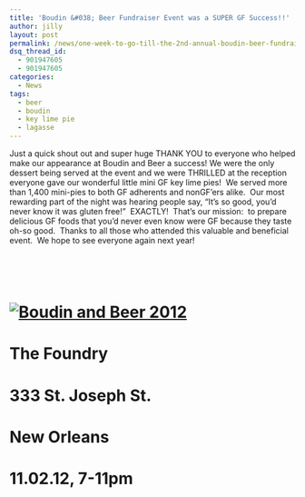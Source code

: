 ```yaml
---
title: 'Boudin &#038; Beer Fundraiser Event was a SUPER GF Success!!'
author: jilly
layout: post
permalink: /news/one-week-to-go-till-the-2nd-annual-boudin-beer-fundraiser-event/
dsq_thread_id:
  - 901947605
  - 901947605
categories:
  - News
tags:
  - beer
  - boudin
  - key lime pie
  - lagasse
---
```

Just a quick shout out and super huge THANK YOU to everyone who helped make our appearance at Boudin and Beer a success! We were the only dessert being served at the event and we were THRILLED at the reception everyone gave our wonderful little mini GF key lime pies!  We served more than 1,400 mini-pies to both GF adherents and nonGF&#8217;ers alike.  Our most rewarding part of the night was hearing people say, &#8220;It&#8217;s so good, you&#8217;d never know it was gluten free!&#8221;  EXACTLY!  That&#8217;s our mission:  to prepare delicious GF foods that you&#8217;d never even know were GF because they taste oh-so good.  Thanks to all those who attended this valuable and beneficial event.  We hope to see everyone again next year!

&nbsp;

&nbsp;

# [![Boudin and Beer 2012][1]][2]

# The Foundry

# 333 St. Joseph St.

# New Orleans

# 11.02.12, 7-11pm

 [1]: http://boudinandbeer.com/sites/default/files/styles/hmax-500-wmax-345/public/BandB_logo.png
 [2]: http://boudinandbeer.com/